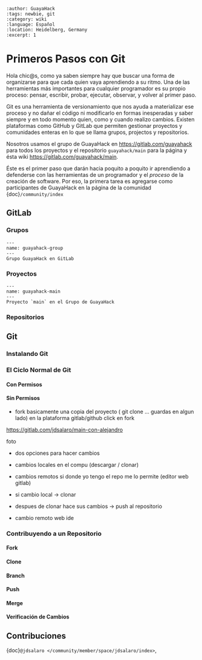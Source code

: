 ```{post} 2023-06-30
:author: GuayaHack
:tags: newbie, git
:category: wiki
:language: Español
:location: Heidelberg, Germany
:excerpt: 1
```

# Primeros Pasos con Git

Hola chic@s, como ya saben siempre hay que buscar una forma de organizarse para que cada quien vaya aprendiendo a su ritmo. Una de las herramientas más importantes para cualquier programador es su propio proceso: pensar, escribir, probar, ejecutar, observar, y volver al primer paso.

Git es una herramienta de versionamiento que nos ayuda a materializar ese proceso y no dañar el código ni modificarlo en formas inesperadas y saber siempre y en todo momento quien, como y cuando realizo cambios. Existen plataformas como GitHub y GitLab que permiten gestionar proyectos y comunidades enteras en lo que se llama grupos, projectos y repositorios.

Nosotros usamos el grupo de GuayaHack en https://gitlab.com/guayahack para todos los proyectos y el repositorio `guayahack/main` para la página y ésta wiki https://gitlab.com/guayahack/main.

Éste es el primer paso que darán hacia poquito a poquito ir aprendiendo a defenderse con las herramientas de un programador y el *proceso* de la creación de software. Por eso, la primera tarea es agregarse como participantes de GuayaHack en la página de la comunidad {doc}`/community/index`


## GitLab

### Grupos

```{figure} primeros-pasos-con-git.md-data/guayahack-group.png
---
name: guayahack-group
---
Grupo GuayaHack en GitLab
```

### Proyectos

```{figure} primeros-pasos-con-git.md-data/guayahack-main.png
---
name: guayahack-main
---
Proyecto `main` en el Grupo de GuayaHack
```


### Repositorios

## Git

### Instalando Git

### El Ciclo Normal de Git

#### Con Permisos





#### Sin Permisos

- fork basicamente una copia del proyecto ( git clone ... guardas en algun lado)
en la plataforma gitlab/github click en fork

https://gitlab.com/jdsalaro/main-con-alejandro

foto




- dos opciones para hacer cambios

- cambios locales en el compu (descargar / clonar)

- cambios remotos si donde yo tengo el repo me lo permite (editor web gitlab)

- si cambio local -> clonar

- despues de clonar hace sus cambios -> push al repositorio


- cambio remoto web ide



### Contribuyendo a un Repositorio

#### Fork

#### Clone

#### Branch

#### Push

#### Merge

#### Verificación de Cambios


## Contribuciones 

{doc}`@jdsalaro </community/member/space/jdsalaro/index>`,

